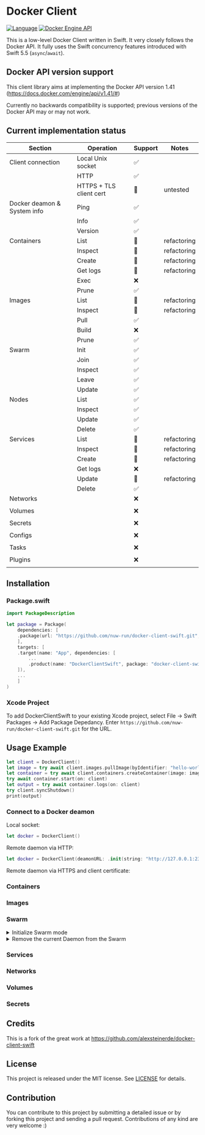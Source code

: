 # Docker Client
[![Language](https://img.shields.io/badge/Swift-5.5-brightgreen.svg)](http://swift.org)
[![Docker Engine API](https://img.shields.io/badge/Docker%20Engine%20API-%20%201.41-blue)](https://docs.docker.com/engine/api/v1.41/)

This is a low-level Docker Client written in Swift. It very closely follows the Docker API.
It fully uses the Swift concurrency features introduced with Swift 5.5 (`async`/`await`).

## Docker API version support
This client library aims at implementing the Docker API version 1.41 (https://docs.docker.com/engine/api/v1.41/#)

Currently no backwards compatibility is supported; previous versions of the Docker API may or may not work.

## Current implementation status

| Section                     | Operation               | Support | Notes       |
|-----------------------------|-------------------------|---------|-------------|
| Client connection           | Local Unix socket       | ✅       |             |
|                             | HTTP                    | ✅       |             |
|                             | HTTPS + TLS client cert | 🚧       | untested    |
| Docker deamon & System info | Ping                    | ✅       |             |
|                             | Info                    | ✅       |             |
|                             | Version                 | ✅       |             |
| Containers                  | List                    | 🚧       | refactoring |
|                             | Inspect                 | 🚧       | refactoring |
|                             | Create                  | 🚧       | refactoring |
|                             | Get logs                | 🚧       | refactoring |
|                             | Exec                    | ❌       |             |
|                             | Prune                   | ✅       |             |
| Images                      | List                    | 🚧       | refactoring |
|                             | Inspect                 | 🚧       | refactoring |
|                             | Pull                    | ✅       |             |
|                             | Build                   | ❌       |             |
|                             | Prune                   | ✅       |             |
| Swarm                       | Init                    | ✅       |             |
|                             | Join                    | ✅       |             |
|                             | Inspect                 | ✅       |             |
|                             | Leave                   | ✅       |             |
|                             | Update                  | ✅       |             |
| Nodes                       | List                    | ✅       |             |
|                             | Inspect                 | ✅       |             |
|                             | Update                  | ✅       |             |
|                             | Delete                  | ✅       |             |
| Services                    | List                    | 🚧       | refactoring |
|                             | Inspect                 | 🚧       | refactoring |
|                             | Create                  | 🚧       | refactoring |
|                             | Get logs                | ❌       |             |
|                             | Update                  | 🚧       | refactoring |
|                             | Delete                  | ✅       |             |
| Networks                    |                         | ❌       |             |
|                             |                         |         |             |
| Volumes                     |                         | ❌       |             |
|                             |                         |         |             |
| Secrets                     |                         | ❌       |             |
|                             |                         |         |             |
| Configs                     |                         | ❌       |             |
|                             |                         |         |             |
| Tasks                       |                         | ❌       |             |
|                             |                         |         |             |
| Plugins                     |                         | ❌       |             |
|                             |                         |         |             |


## Installation
### Package.swift 
```Swift
import PackageDescription

let package = Package(
    dependencies: [
    .package(url: "https://github.com/nuw-run/docker-client-swift.git", .branch("main")),
    ],
    targets: [
    .target(name: "App", dependencies: [
        ...
        .product(name: "DockerClientSwift", package: "docker-client-swift")
    ]),
    ...
    ]
)
```

### Xcode Project
To add DockerClientSwift to your existing Xcode project, select File -> Swift Packages -> Add Package Depedancy. 
Enter `https://github.com/nuw-run/docker-client-swift.git` for the URL.


## Usage Example
```swift
let client = DockerClient()
let image = try await client.images.pullImage(byIdentifier: "hello-world:latest")
let container = try await client.containers.createContainer(image: image)
try await container.start(on: client)
let output = try await container.logs(on: client)
try client.syncShutdown()
print(output)
```

### Connect to a Docker deamon

Local socket:
```swift
let docker = DockerClient()
```

Remote daemon via HTTP:
```swift
let docker = DockerClient(deamonURL: .init(string: "http://127.0.0.1:2375")!)
```

Remote daemon via HTTPS and client certificate:


### Containers


### Images


### Swarm

<details>
  <summary>Initialize Swarm mode</summary>
  
  ```swift
  let swarmId = try await docker.swarm.initSwarm()
  ```
</details>

<details>
  <summary>Remove the current Daemon from the Swarm</summary>
  
  ```swift
  // `force=true` is needed if the node is a manager
  try await docker.swarm.leave(force: true)
  ```
</details>


### Services

### Networks

### Volumes

### Secrets


## Credits
This is a fork of the great work at https://github.com/alexsteinerde/docker-client-swift

## License
This project is released under the MIT license. See [LICENSE](LICENSE) for details.


## Contribution
You can contribute to this project by submitting a detailed issue or by forking this project and sending a pull request. Contributions of any kind are very welcome :)
